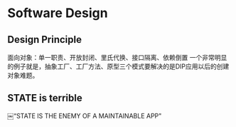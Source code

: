 # Software Design

## Design Principle
面向对象：单一职责、开放封闭、里氏代换、接口隔离、依赖倒置
一个非常明显的例子就是，抽象工厂、工厂方法、原型三个模式要解决的是DIP应用以后的创建对象难题。

## STATE is terrible
￼“STATE IS THE ENEMY OF A MAINTAINABLE APP"
